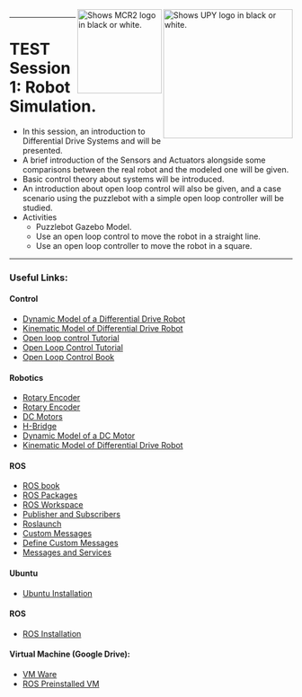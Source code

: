 <picture>
  <source media="(prefers-color-scheme: dark)" srcset="https://github.com/ManchesterRoboticsLtd/Introduction_to_Robotics_UPY/blob/main/Misc/Logos/UPY_Logo.png">
  <source media="(prefers-color-scheme: light)" srcset="https://github.com/ManchesterRoboticsLtd/Introduction_to_Robotics_UPY/blob/main/Misc/Logos/UPY_Logo.png">
  <img alt="Shows UPY logo in black or white." width="230" align="right">
</picture>

<picture>
  <source media="(prefers-color-scheme: dark)" srcset="https://github.com/ManchesterRoboticsLtd/Introduction_to_Robotics_UPY/blob/main/Misc/Logos/MCR2_Logo_White.png">
  <source media="(prefers-color-scheme: light)" srcset="https://github.com/ManchesterRoboticsLtd/Introduction_to_Robotics_UPY/blob/main/Misc/Logos/MCR2_Logo_Black.png">
  <img alt="Shows MCR2 logo in black or white." width="150" align="right">
</picture>

---
# TEST Session 1: Robot Simulation.
  * In this session, an introduction to Differential Drive Systems and will be presented. 
  * A brief introduction of the Sensors and Actuators alongside some comparisons between the real robot and the modeled one will be given. 
  * Basic control theory about systems will be introduced.
  * An introduction about open loop control will also be given, and a case scenario using the puzzlebot with a simple open loop controller will be studied.
  * Activities 
    - Puzzlebot Gazebo Model.
    - Use an open loop control to move the robot in a straight line. 
    - Use an open loop controller to move the robot in a square.
---



### Useful Links:

#### Control
* [Dynamic Model of a Differential Drive Robot](https://www.hilarispublisher.com/open-access/dynamic-modelling-of-differentialdrive-mobile-robots-using-lagrange-and-newtoneuler-methodologies-a-unified-framework-2168-9695.1000107.pdf)
* [Kinematic Model of Differential Drive Robot](https://globaljournals.org/GJRE_Volume14/1-Kinematics-Localization-and-Control.pdf)
* [Open loop control Tutorial](https://www.electronics-tutorials.ws/systems/open-loop-system.html)
* [Open Loop Control Tutorial](https://www.electronicshub.org/open-loop-system/)
* [Open Loop Control Book](https://eng.libretexts.org/Bookshelves/Electrical_Engineering/Signal_Processing_and_Modeling/Introduction_to_Linear_Time-Invariant_Dynamic_Systems_for_Students_of_Engineering_(Hallauer)/14%3A_Introduction_to_Feedback_Control/14.02%3A_Definitions_and_Examples_of_Open-Loop_Control_Systems)


#### Robotics
* [Rotary Encoder](https://en.wikipedia.org/wiki/Rotary_encoder)
* [Rotary Encoder](https://www.encoder.com/article-what-is-an-encoder)
* [DC Motors](https://en.wikipedia.org/wiki/DC_motor)
* [H-Bridge](https://www.youtube.com/watch?v=fVgnUWIWzZ8&ab_channel=NorthwesternRobotics)
* [Dynamic Model of a DC Motor](https://www.ijser.org/researchpaper/Dynamic-Model-Analysis-of-a-DC-Motor-in-MATLAB.pdf)
* [Kinematic Model of Differential Drive Robot](https://globaljournals.org/GJRE_Volume14/1-Kinematics-Localization-and-Control.pdf)


#### ROS
* [ROS book](https://www.cse.sc.edu/~jokane/agitr/)
* [ROS Packages](http://wiki.ros.org/ROS/Tutorials/CreatingPackage)
* [ROS Workspace](http://wiki.ros.org/catkin/Tutorials/create_a_workspace)
* [Publisher and Subscribers](http://wiki.ros.org/ROS/Tutorials/WritingPublisherSubscriber%28python%29)
* [Roslaunch](http://wiki.ros.org/roslaunch)
* [Custom Messages](http://wiki.ros.org/ROS/Tutorials/CustomMessagePublisherSubscriber%28python%29)
* [Define Custom Messages](http://wiki.ros.org/ROS/Tutorials/DefiningCustomMessages)
* [Messages and Services](http://wiki.ros.org/ROS/Tutorials/CreatingMsgAndSrv)

#### Ubuntu
  * [Ubuntu Installation](https://ubuntu.com/tutorials/install-ubuntu-desktop#1-overview)

#### ROS
  * [ROS Installation](http://wiki.ros.org/noetic/Installation/Ubuntu)

#### Virtual Machine (Google Drive): 
  * [VM Ware](https://drive.google.com/file/d/1Kqt8E69nB5pxYzyVztyoxF0UY9yCHLns/view)
  * [ROS Preinstalled VM](https://drive.google.com/file/d/1LCn433uN5pf8dcauWDagKEKjORsE3fZR/view)